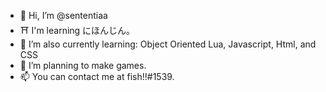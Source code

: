 - 👋 Hi, I’m @sententiaa
- ⛩️ I'm learning にほんじん。
- 🌱 I’m also currently learning: Object Oriented Lua, Javascript, Html, and CSS
- 🥳 I’m planning to make games.
- 📫 You can contact me at fish!!#1539.

<!---
sententiaa/sententiaa is a ✨ special ✨ repository because its `README.md` (this file) appears on your GitHub profile.
You can click the Preview link to take a look at your changes.
--->
